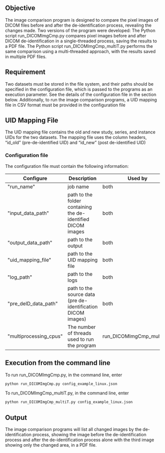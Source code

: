 ## Objective

The image comparison program is designed to compare the pixel images of DICOM files before and after the de-identification process, revealing the changes made. Two versions of the program were developed: The Python script run_DICOMImgCmp.py compares pixel images before and after DICOM de-identification in a single-threaded process, saving the results to a PDF file. The Python script run_DICOMImgCmp_multiT.py performs the same comparison using a multi-threaded approach, with the results saved in multiple PDF files.

## Requirement 

Two datasets must be stored in the file system, and their paths should be specified in the configuration file, which is passed to the programs as an execution parameter. See the details of the configuration file in the section below. Additionally, to run the image comparison programs, a UID mapping file in CSV format must be provided in the configuration file

## UID Mapping File
The UID mapping file contains the old and new study, series, and instance UIDs for the two datasets. The mapping file uses the column headers, “id_old” (pre-de-identified UID) and “id_new” (post de-identified UID)

### Configuration file
The configuration file must contain the following information:

| Configure             | Description                                           | Used by |
|-----------------------|-------------------------------------------------------|------------|
|"run_name"             | job name|both|
|"input_data_path"      | path to the folder containing the de-identified DICOM images|both|
|"output_data_path"     | path to the output|both|
|"uid_mapping_file"     | path to the UID mapping file|both|
|"log_path"             | path to the logs|both|
|"pre_deID_data_path" 	| path to the source data (pre de-identification DICOM images)|both|
|"multiprocessing_cpus" | The number of threads used to run the program |run_DICOMImgCmp_multiT.py| 


## Execution from the command line
To run  run_DICOMImgCmp.py, in the command line, enter
   ```python
   python run_DICOMImgCmp.py config_example_linux.json
   ```
To run_DICOMImgCmp_multiT.py, in the command line, enter
   ```python
   python run_DICOMImgCmp_multiT.py config_example_linux.json
   ```
## Output
The image comparison programs will list all changed images by the de-identification process, showing the image before the de-identification process and after the de-identification process alone with the third image showing only the changed area, in a PDF file.
